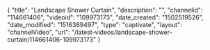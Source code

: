{
    "title": "Landscape Shower Curtain",
    "description": "",
    "channelid": "114661406",
    "videoid": "109973173",
    "date_created": "1502519526",
    "date_modified": "1516389497",
    "type": "captivate",
    "layout": "channelVideo",
    "url": "\/latest-videos\/landscape-shower-curtain\/114661406-109973173"
}